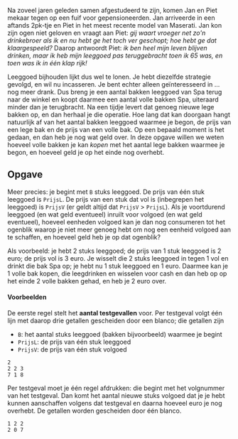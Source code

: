 Na zoveel jaren geleden samen afgestudeerd te zijn, komen Jan en Piet mekaar tegen op een fuif voor gepensioneerden. Jan arriveerde in een
aftands 2pk-tje en Piet in het meest recente model van Maserati. Jan kon zijn ogen niet geloven en vraagt aan Piet: *gij waart vroeger net zo'n drinkebroer als ik en nu hebt ge het toch ver geschopt; hoe hebt ge dat klaargespeeld?* Daarop antwoordt Piet: *ik ben heel mijn leven blijven drinken, maar ik heb mijn leeggoed pas teruggebracht toen ik 65 was, en toen was ik in één klap rijk!*

Leeggoed bijhouden lijkt dus wel te lonen. Je hebt diezelfde strategie gevolgd, en wil nu incasseren. Je bent echter alleen geïnteresseerd in ... nog meer drank. Dus breng je een aantal bakken leeggoed van Spa terug naar de winkel en koopt daarmee een aantal volle bakken Spa, uiteraard minder dan je terugbracht. Na een tijdje levert dat genoeg nieuwe lege bakken op, en dan herhaal je die operatie. Hoe lang dat kan doorgaan hangt natuurlijk af van het aantal bakken leeggoed waarmee je begon, de prijs van een lege bak en de prijs van een volle bak. Op een bepaald moment is het gedaan, en dan heb je nog wat geld over. In deze opgave willen we weten hoeveel volle bakken je kan *kopen* met het aantal lege bakken waarmee je begon, en hoeveel geld je op het einde nog overhebt.


## Opgave

Meer precies: je begint met `B` stuks leeggoed. De prijs van één stuk leeggoed is `PrijsL`. De prijs van een stuk dat vol is (inbegrepen het leeggoed) is `PrijsV` (er geldt altijd dat `PrijsV` > `PrijsL`). Als je voortdurend leeggoed (en wat geld eventueel) inruilt voor volgoed (en wat geld eventueel), hoeveel eenheden volgoed kan je dan nog consumeren tot het ogenblik waarop je niet meer genoeg hebt om nog een eenheid volgoed aan te schaffen, en hoeveel geld heb je op dat ogenblik?

Als voorbeeld: je hebt 2 stuks leeggoed; de prijs van 1 stuk leeggoed is 2 euro; de prijs vol is 3 euro. Je wisselt die 2 stuks leeggoed in tegen 1 vol en drinkt die bak Spa op; je hebt nu 1 stuk leeggoed en 1 euro. Daarmee kan je 1 volle bak kopen, die leegdrinken en wisselen voor cash en dan heb op op het einde 2 volle bakken gehad, en heb je 2 euro over.

#### Voorbeelden
De eerste regel stelt het **aantal testgevallen** voor. Per testgeval volgt één lijn met daarop drie getallen gescheiden door een blanco; die getallen zijn

- `B`: het aantal stuks leeggoed (bakken bijvoorbeeld) waarmee je begint
- `PrijsL`: de prijs van één stuk leeggoed
- `PrijsV`: de prijs van één stuk volgoed

```
2
2 2 3
7 1 8
```

Per testgeval moet je één regel afdrukken: die begint met het volgnummer van het testgeval. Dan komt het aantal nieuwe stuks volgoed dat je je hebt kunnen aanschaffen volgens dat testgeval en daarna hoeveel euro je nog overhebt. De getallen worden gescheiden door één blanco.

```
1 2 2
2 0 7
```